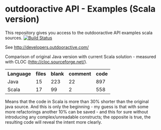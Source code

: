 outdooractive API - Examples (Scala version)
============================
This repository gives you access to the outdooractive API examples scala sources. [![Build Status](https://travis-ci.org/alaendle/outdooractive-examples.svg?branch=master)](https://travis-ci.org/alaendle/outdooractive-examples)

See http://developers.outdooractive.com/


Comparison of original Java version with current Scala solution - measured with CLOC (http://cloc.sourceforge.net/).

<table>
    <tr>
        <th>Language</th>
        <th>files</th>
        <th>blank</th>
        <th>comment</th>
        <th>code</th>
    </tr>
    <tr>
        <td>Java</td>
        <td>15</td>
        <td>223</td>
        <td>22</td>
        <td>897</td>
    </tr>
    <tr>
        <td>Scala</td>
        <td>17</td>
        <td>99</td>
        <td>2</td>
        <td>558</td>
    </tr>
</table>

Means that the code in Scala is more than 30% shorter than the original java source. And this is only the beginning - my guess is that with some more refactorings another 10% can be saved - and this for sure without introducing any complex/unreadable constructs; the opposite is true, the resulting code will reveal the intent more clearly.

